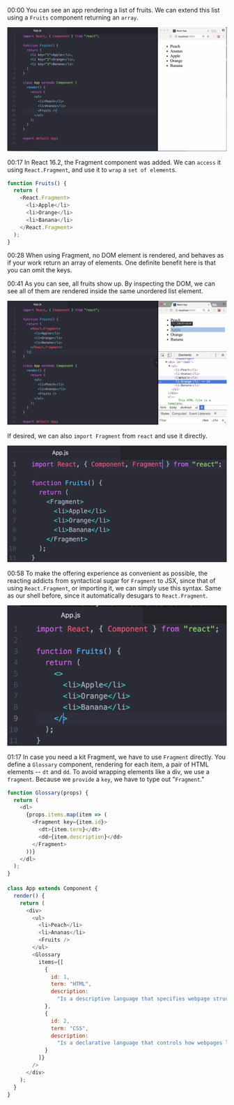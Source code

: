 00:00 You can see an app rendering a list of fruits. We can extend this list using a `Fruits` component returning an `array`.

![app rendering a list of fruits](../images/react-render-multiple-elements-using-react-fragment-and-the-jsx-fragment-syntax-in-react-16-2-app-rendering-a-list-of-fruits.png)

00:17 In React 16.2, the Fragment component was added. We can `access` it using `React.Fragment`, and use it to `wrap` a `set of element`s.

```javascript
function Fruits() {
  return (
    <React.Fragment>
      <li>Apple</li>
      <li>Orange</li>
      <li>Banana</li>
    </React.Fragment>
  );
}
```

00:28 When using Fragment, no DOM element is rendered, and behaves as if your work return an array of elements. One definite benefit here is that you can omit the keys.

00:41 As you can see, all fruits show up. By inspecting the DOM, we can see all of them are rendered inside the same unordered list element. 

![inspecting the DOM](../images/react-render-multiple-elements-using-react-fragment-and-the-jsx-fragment-syntax-in-react-16-2-inspecting-the-DOM.png)

If desired, we can also `import Fragment` from `react` and use it directly.

![import Fragment from react](../images/react-render-multiple-elements-using-react-fragment-and-the-jsx-fragment-syntax-in-react-16-2-import-Fragment-from-react.png)

00:58 To make the offering experience as convenient as possible, the reacting addicts from syntactical sugar for `Fragment` to JSX, since that of using `React.Fragment`, or importing it, we can simply use this syntax. Same as our shell before, since it automatically desugars to `React.Fragment`.

![showing different syntax](../images/react-render-multiple-elements-using-react-fragment-and-the-jsx-fragment-syntax-in-react-16-2-showing-different-syntax.png)

01:17 In case you need a kit Fragment, we have to use `Fragment` directly. You define a `Glossary` component, rendering for each item, a pair of HTML elements -- `dt` and `dd`. To avoid wrapping elements like a div, we use a `fragment`. Because we `provide` a `key`, we have to type out "`Fragment`."

```javascript
function Glossary(props) {
  return (
    <dl>
      {props.items.map(item => (
        <Fragment key={item.id}>
          <dt>{item.term}</dt>
          <dd>{item.description}</dd>
        </Fragment>
      ))}
    </dl>
  );
}

class App extends Component {
  render() {
    return (
      <div>
        <ul>
          <li>Peach</li>
          <li>Ananas</li>
          <Fruits />
        </ul>
        <Glossary
          items={[
            {
              id: 1,
              term: "HTML",
              description:
                "Is a descriptive language that specifies webpage structure"
            },
            {
              id: 2,
              term: "CSS",
              description:
                "Is a declarative language that controls how webpages look in the browser"
            }
          ]}
        />
      </div>
    );
  }
}
```